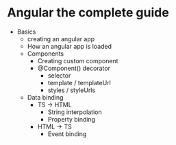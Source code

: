 # Angular the complete guide

 - Basics
    - creating an angular app
    - How an angular app is loaded
    - Components
        - Creating custom component
        - @Component() decorator
            - selector
            - template / templateUrl
            - styles / styleUrls
    - Data binding
        - TS -> HTML
            - String interpolation
            - Property binding
        - HTML -> TS
            - Event binding